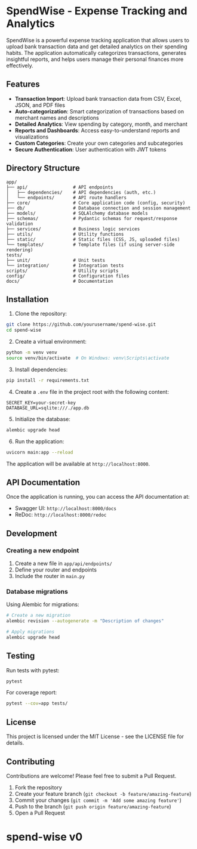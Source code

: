 # SpendWise - Expense Tracking and Analytics

SpendWise is a powerful expense tracking application that allows users to upload bank transaction data and get detailed analytics on their spending habits. The application automatically categorizes transactions, generates insightful reports, and helps users manage their personal finances more effectively.

## Features

- **Transaction Import**: Upload bank transaction data from CSV, Excel, JSON, and PDF files
- **Auto-categorization**: Smart categorization of transactions based on merchant names and descriptions
- **Detailed Analytics**: View spending by category, month, and merchant
- **Reports and Dashboards**: Access easy-to-understand reports and visualizations
- **Custom Categories**: Create your own categories and subcategories
- **Secure Authentication**: User authentication with JWT tokens

## Directory Structure

```
app/
├── api/                 # API endpoints
│   ├── dependencies/    # API dependencies (auth, etc.)
│   └── endpoints/       # API route handlers
├── core/                # Core application code (config, security)
├── db/                  # Database connection and session management
├── models/              # SQLAlchemy database models
├── schemas/             # Pydantic schemas for request/response validation
├── services/            # Business logic services
├── utils/               # Utility functions
├── static/              # Static files (CSS, JS, uploaded files)
└── templates/           # Template files (if using server-side rendering)
tests/
├── unit/                # Unit tests
└── integration/         # Integration tests
scripts/                 # Utility scripts
config/                  # Configuration files
docs/                    # Documentation
```

## Installation

1. Clone the repository:
```bash
git clone https://github.com/yourusername/spend-wise.git
cd spend-wise
```

2. Create a virtual environment:
```bash
python -m venv venv
source venv/bin/activate  # On Windows: venv\Scripts\activate
```

3. Install dependencies:
```bash
pip install -r requirements.txt
```

4. Create a `.env` file in the project root with the following content:
```
SECRET_KEY=your-secret-key
DATABASE_URL=sqlite:///./app.db
```

5. Initialize the database:
```bash
alembic upgrade head
```

6. Run the application:
```bash
uvicorn main:app --reload
```

The application will be available at `http://localhost:8000`.

## API Documentation

Once the application is running, you can access the API documentation at:
- Swagger UI: `http://localhost:8000/docs`
- ReDoc: `http://localhost:8000/redoc`

## Development

### Creating a new endpoint

1. Create a new file in `app/api/endpoints/`
2. Define your router and endpoints
3. Include the router in `main.py`

### Database migrations

Using Alembic for migrations:

```bash
# Create a new migration
alembic revision --autogenerate -m "Description of changes"

# Apply migrations
alembic upgrade head
```

## Testing

Run tests with pytest:

```bash
pytest
```

For coverage report:

```bash
pytest --cov=app tests/
```

## License

This project is licensed under the MIT License - see the LICENSE file for details.

## Contributing

Contributions are welcome! Please feel free to submit a Pull Request.

1. Fork the repository
2. Create your feature branch (`git checkout -b feature/amazing-feature`)
3. Commit your changes (`git commit -m 'Add some amazing feature'`)
4. Push to the branch (`git push origin feature/amazing-feature`)
5. Open a Pull Request
# spend-wise v0
